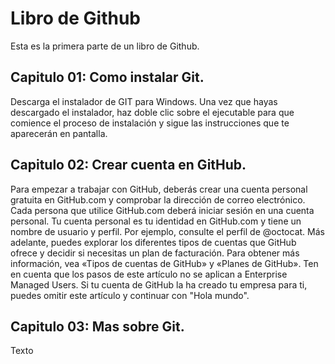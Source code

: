 # Libro de Github

Esta es la primera parte de un libro de Github.

## Capitulo 01: Como instalar Git.

Descarga el instalador de GIT para Windows.
Una vez que hayas descargado el instalador, haz doble clic sobre el ejecutable para que comience el proceso de instalación y sigue las instrucciones que te aparecerán en pantalla.

## Capitulo 02: Crear cuenta en GitHub.

Para empezar a trabajar con GitHub, deberás crear una cuenta personal gratuita en GitHub.com y comprobar la dirección de correo electrónico.
Cada persona que utilice GitHub.com deberá iniciar sesión en una cuenta personal. Tu cuenta personal es tu identidad en GitHub.com y tiene un nombre de usuario y perfil. Por ejemplo, consulte el perfil de @octocat.
Más adelante, puedes explorar los diferentes tipos de cuentas que GitHub ofrece y decidir si necesitas un plan de facturación. Para obtener más información, vea «Tipos de cuentas de GitHub» y «Planes de GitHub».
Ten en cuenta que los pasos de este artículo no se aplican a Enterprise Managed Users. Si tu cuenta de GitHub la ha creado tu empresa para ti, puedes omitir este artículo y continuar con "Hola mundo".

## Capitulo 03: Mas sobre Git.

Texto